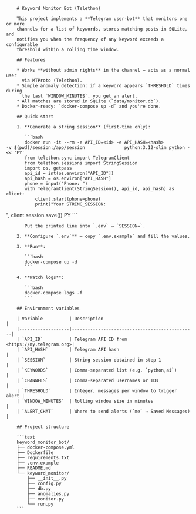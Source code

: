         # Keyword Monitor Bot (Telethon)

        This project implements a **Telegram user‑bot** that monitors one or more
        channels for a list of keywords, stores matching posts in SQLite, and
        notifies you when the frequency of any keyword exceeds a configurable
        threshold within a rolling time window.

        ## Features

        * Works **without admin rights** in the channel — acts as a normal user
          via MTProto (Telethon).
        * Simple anomaly detection: if a keyword appears `THRESHOLD` times during
          the last `WINDOW_MINUTES`, you get an alert.
        * All matches are stored in SQLite (`data/monitor.db`).
        * Docker‑ready: `docker-compose up -d` and you're done.

        ## Quick start

        1. **Generate a string session** (first‑time only):

           ```bash
           docker run -it --rm -e API_ID=<id> -e API_HASH=<hash>               -v $(pwd)/session:/app/session               python:3.12-slim python - << 'PY'
           from telethon.sync import TelegramClient
           from telethon.sessions import StringSession
           import os, getpass
           api_id = int(os.environ["API_ID"])
           api_hash = os.environ["API_HASH"]
           phone = input("Phone: ")
           with TelegramClient(StringSession(), api_id, api_hash) as client:
               client.start(phone=phone)
               print("Your STRING_SESSION:
", client.session.save())
           PY
           ```

           Put the printed line into `.env` → `SESSION=`.

        2. **Configure `.env`** – copy `.env.example` and fill the values.

        3. **Run**:

           ```bash
           docker-compose up -d
           ```

        4. **Watch logs**:

           ```bash
           docker-compose logs -f
           ```

        ## Environment variables

        | Variable          | Description                                   |
        |-------------------|-----------------------------------------------|
        | `API_ID`          | Telegram API ID from <https://my.telegram.org>|
        | `API_HASH`        | Telegram API hash                             |
        | `SESSION`         | String session obtained in step 1             |
        | `KEYWORDS`        | Comma‑separated list (e.g. `python,ai`)       |
        | `CHANNELS`        | Comma‑separated usernames or IDs              |
        | `THRESHOLD`       | Integer, messages per window to trigger alert |
        | `WINDOW_MINUTES`  | Rolling window size in minutes                |
        | `ALERT_CHAT`      | Where to send alerts (`me` ⇒ Saved Messages)  |

        ## Project structure

        ```text
        keyword_monitor_bot/
        ├── docker-compose.yml
        ├── Dockerfile
        ├── requirements.txt
        ├── .env.example
        ├── README.md
        └── keyword_monitor/
            ├── __init__.py
            ├── config.py
            ├── db.py
            ├── anomalies.py
            ├── monitor.py
            └── run.py
        ```
